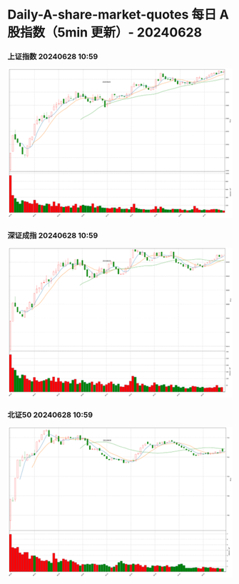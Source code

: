 
# Daily-A-share-market-quotes 每日 A 股指数（5min 更新）- 20240628

### 上证指数 20240628 10:59
![](./fig/2024/6/20240628-sh000001.png)

### 深证成指 20240628 10:59
![](./fig/2024/6/20240628-sz399001.png)

### 北证50 20240628 10:59
![](./fig/2024/6/20240628-bj899050.png)
